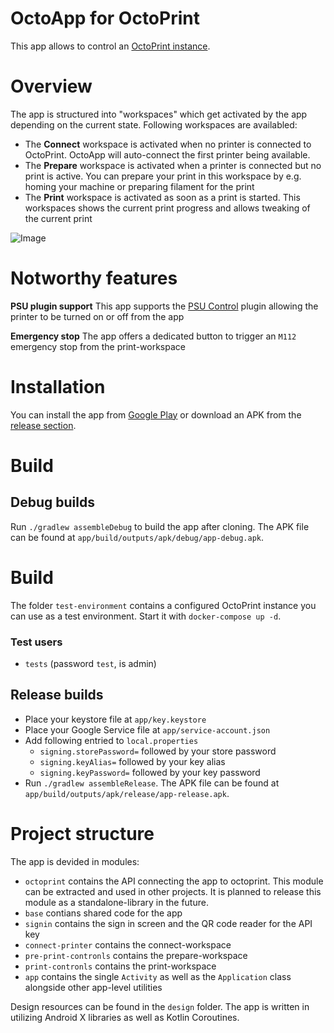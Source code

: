 # OctoApp for OctoPrint
This app allows to control an [OctoPrint instance](https://octoprint.org/).

# Overview
The app is structured into "workspaces" which get activated by the app depending on the current state. Following workspaces are availabled:

- The **Connect** workspace is activated when no printer is connected to OctoPrint. OctoApp will auto-connect the first printer being available.
- The **Prepare** workspace is activated when a printer is connected but no print is active. You can prepare your print in this workspace by e.g. homing your machine or preparing filament for the print
- The **Print** workspace is activated as soon as a print is started. This workspaces shows the current print progress and allows tweaking of the current print

![Image](https://gitlab.com/crysxd/octoapp/-/raw/master/designs/Gitlab%20Readme.jpg?inline=false)

# Notworthy features
**PSU plugin support**
This app supports the [PSU Control](https://plugins.octoprint.org/plugins/psucontrol/) plugin allowing the printer to be turned on or off from the app

**Emergency stop**
The app offers a dedicated button to trigger an `M112` emergency stop from the print-workspace

# Installation
You can install the app from [Google Play](https://play.google.com/store/apps/details?id=de.crysxd.octoapp) or download an APK from the [release section](https://gitlab.com/crysxd/octoapp/-/releases).

# Build
## Debug builds
Run `./gradlew assembleDebug` to build the app after cloning. The APK file can be found at `app/build/outputs/apk/debug/app-debug.apk`.

# Build
The folder `test-environment` contains a configured OctoPrint instance you can use as a test environment. Start it with `docker-compose up -d`.

### Test users

- `tests` (password `test`, is admin)

## Release builds

- Place your keystore file at `app/key.keystore`
- Place your Google Service file at `app/service-account.json`
- Add following entried to `local.properties`
  - `signing.storePassword=` followed by your store password
  - `signing.keyAlias=` followed by your key alias
  - `signing.keyPassword=` followed by your key password
- Run `./gradlew assembleRelease`. The APK file can be found at `app/build/outputs/apk/release/app-release.apk`.

# Project structure
The app is devided in modules:

- `octoprint` contains the API connecting the app to octoprint. This module can be extracted and used in other projects. It is planned to release this module as a standalone-library in the future.
- `base` contians shared code for the app
- `signin` contains the sign in screen and the QR code reader for the API key
- `connect-printer` contains the connect-workspace
- `pre-print-contronls` contains the prepare-workspace
- `print-contronls` contains the print-workspace
- `app` contains the single `Activity` as well as the `Application` class alongside other app-level utilities

Design resources can be found in the `design` folder. The app is written in utilizing Android X libraries as well as Kotlin Coroutines.